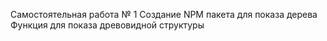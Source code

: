 Самостоятельная работа № 1
Создание NPM пакета для показа дерева
Функция для показа древовидной структуры